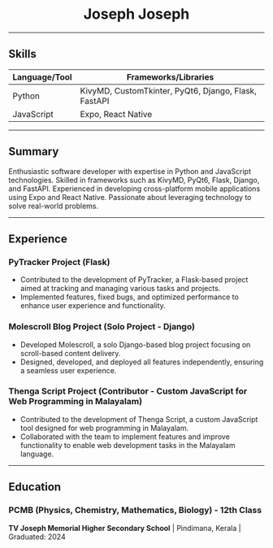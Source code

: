 <h1 align="center">
  <strong>Joseph Joseph</strong>
</h1>
<hr>


## Skills

| Language/Tool | Frameworks/Libraries |
|---------------|----------------------|
| Python        | KivyMD, CustomTkinter, PyQt6, Django, Flask, FastAPI |
| JavaScript    | Expo, React Native   |

---

## Summary

Enthusiastic software developer with expertise in Python and JavaScript technologies. Skilled in frameworks such as KivyMD, PyQt6, Flask, Django, and FastAPI. Experienced in developing cross-platform mobile applications using Expo and React Native. Passionate about leveraging technology to solve real-world problems.

---

## Experience

### PyTracker Project (Flask)

- Contributed to the development of PyTracker, a Flask-based project aimed at tracking and managing various tasks and projects.
- Implemented features, fixed bugs, and optimized performance to enhance user experience and functionality.

### Molescroll Blog Project (Solo Project - Django)

- Developed Molescroll, a solo Django-based blog project focusing on scroll-based content delivery.
- Designed, developed, and deployed all features independently, ensuring a seamless user experience.

### Thenga Script Project (Contributor - Custom JavaScript for Web Programming in Malayalam)

- Contributed to the development of Thenga Script, a custom JavaScript tool designed for web programming in Malayalam.
- Collaborated with the team to implement features and improve functionality to enable web development tasks in the Malayalam language.

---

## Education

### PCMB (Physics, Chemistry, Mathematics, Biology) - 12th Class

**TV Joseph Memorial Higher Secondary School** | Pindimana, Kerala | Graduated: 2024
